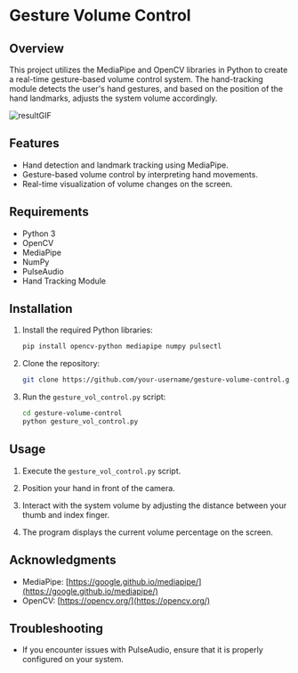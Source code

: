 # Gesture Volume Control

## Overview

This project utilizes the MediaPipe and OpenCV libraries in Python to create a real-time gesture-based volume control system. The hand-tracking module detects the user's hand gestures, and based on the position of the hand landmarks, adjusts the system volume accordingly.

![resultGIF](https://github.com/sanskarmodi8/gesture_volume_control/blob/main/result.gif)

## Features

- Hand detection and landmark tracking using MediaPipe.
- Gesture-based volume control by interpreting hand movements.
- Real-time visualization of volume changes on the screen.

## Requirements

- Python 3
- OpenCV
- MediaPipe
- NumPy
- PulseAudio
- Hand Tracking Module

## Installation

1. Install the required Python libraries:

   ```bash
   pip install opencv-python mediapipe numpy pulsectl
   ```

2. Clone the repository:

   ```bash
   git clone https://github.com/your-username/gesture-volume-control.git
   ```

3. Run the `gesture_vol_control.py` script:

   ```bash
   cd gesture-volume-control
   python gesture_vol_control.py
   ```

## Usage

1. Execute the `gesture_vol_control.py` script.

2. Position your hand in front of the camera.

3. Interact with the system volume by adjusting the distance between your thumb and index finger.

4. The program displays the current volume percentage on the screen.

## Acknowledgments

- MediaPipe: [https://google.github.io/mediapipe/](https://google.github.io/mediapipe/)
- OpenCV: [https://opencv.org/](https://opencv.org/)

## Troubleshooting

- If you encounter issues with PulseAudio, ensure that it is properly configured on your system.
